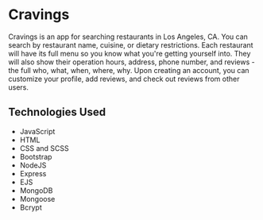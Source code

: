 <h1>Cravings</h1>

Cravings is an app for searching restaurants in Los Angeles, CA. You can search by restaurant name, cuisine, or dietary restrictions. Each restaurant will have its full menu so you know what you're getting yourself into. They will also show their operation hours, address, phone number, and reviews - the full who, what, when, where, why.  Upon creating an account, you can customize your profile, add reviews, and check out reviews from other users. 

<h2>Technologies Used</h2>
<ul>
<li>JavaScript</li>
<li>HTML</li>
<li>CSS and SCSS</li>
<li>Bootstrap</li>
<li>NodeJS</li>
<li>Express</li>
<li>EJS</li>
<li>MongoDB</li>
<li>Mongoose</li>
<li>Bcrypt</li>
</ul>

